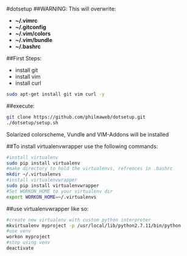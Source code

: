 #dotsetup
##WARNING: This will overwrite:
* __~/.vimrc__
* __~/.gitconfig__
* __~/.vim/colors__
* __~/.vim/bundle__
* __~/.bashrc__

##First Steps:
* install git
* install vim
* install curl 

```bash
sudo apt-get install git vim curl -y
```

##execute:
```bash
git clone https://github.com/philmaweb/dotsetup.git
./dotsetup/setup.sh
```
Solarized colorscheme, Vundle and VIM-Addons will be installed 

##To install virtualenvwrapper use the following commands:

```bash
#install virtualenv
sudo pip install virtualenv
#make directory to hold the virtualenvs, refrences in .bashrc
mkdir ~/.virtualenvs
#install virtualenvwrapper
sudo pip install virtualenvwrapper
#Set WORKON_HOME to your virtualenv dir
export WORKON_HOME=~/.virtualenvs
```

##use virtualenvwrapper like so:
```bash
#create new virtualenv with custom python interpreter
mkvirtualenv myproject -p /usr/local/lib/python2.7.11/bin/python
#use venv
workon myproject
#stop using venv
deactivate
```

